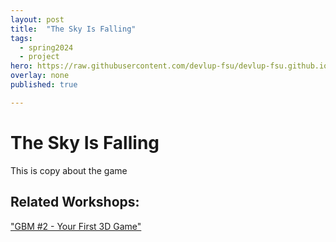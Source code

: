 ```yaml
---
layout: post
title:  "The Sky Is Falling"
tags:
  - spring2024
  - project
hero: https://raw.githubusercontent.com/devlup-fsu/devlup-fsu.github.io/master/assets/img/welcome/hero.png
overlay: none
published: true

---
```


# The Sky Is Falling

This is copy about the game

## Related Workshops:

["GBM #2 - Your First 3D Game"](https://fsu.devlup.org/posts/gbm-2-s24)